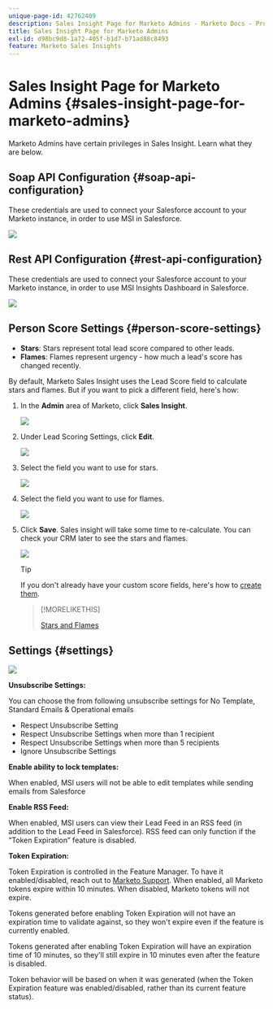 ```yaml
---
unique-page-id: 42762409
description: Sales Insight Page for Marketo Admins - Marketo Docs - Product Documentation
title: Sales Insight Page for Marketo Admins
exl-id: d98bc9d8-1a72-405f-b1d7-b71ad88c8493
feature: Marketo Sales Insights
---
```

# Sales Insight Page for Marketo Admins {#sales-insight-page-for-marketo-admins}

Marketo Admins have certain privileges in Sales Insight. Learn what they are below.

## Soap API Configuration {#soap-api-configuration}

These credentials are used to connect your Salesforce account to your Marketo instance, in order to use MSI in Salesforce.

![](assets/one-1.png)

## Rest API Configuration {#rest-api-configuration}

These credentials are used to connect your Salesforce account to your Marketo instance, in order to use MSI Insights Dashboard in Salesforce.

![](assets/two-1.png)

## Person Score Settings {#person-score-settings}

* **Stars**: Stars represent total lead score compared to other leads.
* **Flames**: Flames represent urgency - how much a lead's score has changed recently.

By default, Marketo Sales Insight uses the Lead Score field to calculate stars and flames. But if you want to pick a different field, here's how:

1. In the **Admin** area of Marketo, click **Sales Insight**.

   ![](assets/four.png)

1. Under Lead Scoring Settings, click **Edit**.

   ![](assets/five.png)

1. Select the field you want to use for stars.

   ![](assets/six.png)

1. Select the field you want to use for flames.

   ![](assets/seven.png)

1. Click **Save**. Sales insight will take some time to re-calculate. You can check your CRM later to see the stars and flames.

   ![](assets/eight.png)

   >[!TIP]
   >
   >If you don't already have your custom score fields, here's how to [create them](/help/marketo/product-docs/administration/field-management/create-a-custom-field-in-marketo.md).

   >[!MORELIKETHIS]
   >
   >[Stars and Flames](/help/marketo/product-docs/marketo-sales-insight/msi-for-salesforce/features/stars-and-flames/customize-stars-and-flames.md)

## Settings {#settings}

![](assets/nine.png)

**Unsubscribe Settings:**

You can choose the from following unsubscribe settings for No Template, Standard Emails & Operational emails

* Respect Unsubscribe Setting
* Respect Unsubscribe Settings when more than 1 recipient
* Respect Unsubscribe Settings when more than 5 recipients
* Ignore Unsubscribe Settings

**Enable ability to lock templates:**

When enabled, MSI users will not be able to edit templates while sending emails from Salesforce

**Enable RSS Feed:**

When enabled, MSI users can view their Lead Feed in an RSS feed (in addition to the Lead Feed in Salesforce). RSS feed can only function if the “Token Expiration” feature is disabled.

**Token Expiration:**

Token Expiration is controlled in the Feature Manager. To have it enabled/disabled, reach out to [Marketo Support](https://nation.marketo.com/t5/Support/ct-p/Support). When enabled, all Marketo tokens expire within 10 minutes. When disabled, Marketo tokens will not expire.

Tokens generated before enabling Token Expiration will not have an expiration time to validate against, so they won't expire even if the feature is currently enabled.

Tokens generated after enabling Token Expiration will have an expiration time of 10 minutes, so they'll still expire in 10 minutes even after the feature is disabled.

Token behavior will be based on when it was generated (when the Token Expiration feature was enabled/disabled, rather than its current feature status).
